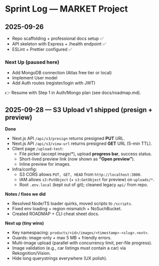 # Sprint Log — MARKET Project

## 2025-09-26
- Repo scaffolding + professional docs setup ✅
- API skeleton with Express + /health endpoint ✅
- ESLint + Prettier configured ✅

### Next Up (paused here)
- Add MongoDB connection (Atlas free tier or local)
- Implement User model
- Add Auth routes (register/login with JWT)

👉 Resume with Step 1 in Auth/Mongo plan (see docs/roadmap.md).

## 2025-09-28 — S3 Upload v1 shipped (presign + preview)

**Done**
- Next.js API `/api/s3/presign` returns presigned **PUT** URL.
- Next.js API `/api/s3/view-url` returns presigned **GET** URL (5-min TTL).
- Client page `/upload-test`:
  - File picker (accept image/*), upload **progress bar**, success status.
  - Short-lived preview link (now shown as **“Open preview”**).
  - Inline preview for images.
- Infra/config:
  - S3 CORS allows `PUT, GET, HEAD` from `http://localhost:3000`.
  - IAM allows `s3:PutObject` (+ `s3:GetObject` for preview) on `uploads/*`.
  - Root `.env.local` (kept out of git); cleaned legacy `api/` from repo.

**Notes / fixes we did**
- Resolved Node/TS loader quirks, moved scripts to `/scripts`.
- Fixed env loading + region mismatch + NoSuchBucket.
- Created ROADMAP + CLI cheat sheet docs.

**Next up (tiny wins)**
- Key namespacing: `products/<id>/images/<timestamp>-<slug>.<ext>`.
- Guards: image-only + max 5 MB + friendly errors.
- Multi-image upload (parallel with concurrency limit, per-file progress).
- Image validation (e.g., car listings must contain a car) via Rekognition/Vision.
- Hide long querystrings everywhere (UX polish).
